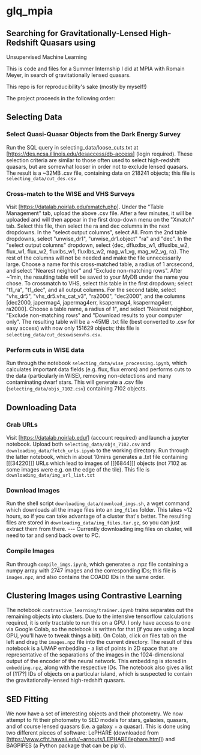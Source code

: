 # glq_mpia
## Searching for Gravitationally-Lensed High-Redshift Quasars using 
Unsupervised Machine Learning

This is code and files for a Summer Internship I did at MPIA with Romain 
Meyer, in search of gravitationally lensed quasars.

This repo is for reproducibility's sake (mostly by myself!)

The project proceeds in the following order:

## Selecting Data
### Select Quasi-Quasar Objects from the Dark Energy Survey
Run the SQL query in selecting_data/loose_cuts.txt at 
[https://des.ncsa.illinois.edu/desaccess/db-access] (login required). These 
selection criteria are similar to those often used to select high-redshift 
quasars, but are somewhat looser in order not to exclude lensed quasars.
The result is a ~32MB .csv file, containing data on 218241 objects; this 
file is `selecting_data/cut_des.csv`
### Cross-match to the WISE and VHS Surveys
Visit [https://datalab.noirlab.edu/xmatch.php]. Under the "Table Management" 
tab, upload the above .csv file. After a few minutes, it will be uploaded and 
will then appear in the first drop-down menu on the "Xmatch" tab. Select this 
file, then select the ra and dec columns in the next dropdowns. In the "select 
output columns", select All.
From the 2nd table dropdowns, select "unwise_dr1", "unwise_dr1.object" "ra" 
and "dec". In the "select output columns" dropdown, select 
{dec, dfluxlbs_w1, dfluxlbs_w2, flux_w1, flux_w2, fluxlbs_w1, fluxlbs_w2, 
mag_w1_vg, mag_w2_vg, ra}. The rest of the columns will not be needed and 
make the file unnecessarily large.
Choose a name for this cross-matched table, a radius of 1 arcsecond, and 
select "Nearest neighbor" and "Exclude non-matching rows". After ~1min, the 
resulting table will be saved to your MyDB under the name you chose.
To crossmatch to VHS, select this table in the first dropdown; select 
"t1_ra", "t1_dec", and all output columns. For the second table, select 
"vhs_dr5", "vhs_dr5.vhs_cat_v3", "ra2000", "dec2000", and the columns 
[dec2000, japermag4, japermag4err, ksapermag4, ksapermag4err, ra2000]. 
Choose a table name, a radius of 1", and select "Nearest neighbor, "Exclude 
non-matching rows" and "Download results to your computer only".
The resulting table will be a ~45MB .txt file (best converted to .csv for 
easy access) with now only 151629 objects; this file is 
`selecting_data/cut_desxwisexvhs.csv`.

### Perform cuts in WISE data
Run through the notebook `selecting_data/wise_processing.ipynb`, which 
calculates important data fields (e.g. flux, flux errors) and
performs cuts to the data (particularly in WISE), removing 
non-detections and many contaminating dwarf stars. This will generate a 
.csv file (`selecting_data/objs_7102.csv`) containing 7102 objects.

## Downloading Data
### Grab URLs
Visit [https://datalab.noirlab.edu/] (account required) and launch a 
jupyter notebook.
Upload both `selecting_data/objs_7102.csv` and 
`downloading_data/fetch_urls.ipynb` to the working directory. Run through
the latter notebook, which in about 10mins generates a .txt file containing 
[[[34220]]] URLs which lead to images of [[[6844]]] objects (not 7102 as some images were 
e.g. on the edge of the tile). This file is `downloading_data/img_url_list.txt`
### Download Images
Run the shell script `downloading_data/download_imgs.sh`, a wget command which
downloads all the image files into an `img_files` folder. This takes ~12 hours,
so if you can take advantage of a cluster that's better. The resulting files
are stored in `downloading_data/img_files.tar.gz`, so you can just extract them
from there.
--- Currently downloading img files on cluster, will need to tar and send back
over to PC.
### Compile Images
Run through `compile_imgs.ipynb`, which generates a .npz file containing a 
numpy array with 2747 images and the corresponding IDs; this file is 
`images.npz`, and also contains the COADD IDs in the same order.

## Clustering Images using Contrastive Learning
The notebook `contrastive_learning/trainer.ipynb` trains separates out the 
remaining objects into clusters. Due to the intensive tensorflow calculations
required, it is only tractable to run this on a GPU. I only have access to 
one via Google Colab, so the notebook is written for that (if you are using 
a local GPU, you'll have to tweak things a bit). On Colab, click on files 
tab on the left and drag the `images.npz` file into the current directory.
The result of this notebook is a UMAP embedding - a list of points in 2D 
space that are representative of the separations of the images in the 
1024-dimensional output of the encoder of the neural network. This embedding
 is stored in `embedding.npz`, along with the respective IDs. The notebook
also gives a list of [117?] IDs of objects on a particular island, which is
suspected to contain the gravitationally-lensed high-redshift quasars.

## SED Fitting
We now have a set of interesting objects and their photometry. We now attempt
to fit their photometry to SED models for stars, galaxies, quasars, and of 
course lensed quasars (i.e. a galaxy + a quasar). This is done using two 
different pieces of software: LePHARE (downloaded from 
[https://www.cfht.hawaii.edu/~arnouts/LEPHARE/lephare.html]) and BAGPIPES
(a Python package that can be pip'd).
